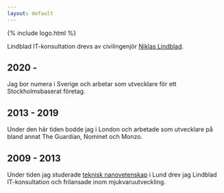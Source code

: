 ```yaml
---
layout: default
---
```


{% include logo.html %}

Lindblad IT-konsultation drevs av civilingenjör [Niklas Lindblad](https://www.linkedin.com/in/nlindblad).

## 2020 -
Jag bor numera i Sverige och arbetar som utvecklare för ett Stockholmsbaserat företag.

## 2013 - 2019
Under den här tiden bodde jag i London och arbetade som utvecklare på bland annat The Guardian, Nominet och Monzo.

## 2009 - 2013
Under tiden jag studerade [teknisk nanovetenskap](http://www.lth.se/utbildning/teknisk_nanovetenskap) i Lund drev jag Lindblad IT-konsultation och frilansade inom mjukvaruutveckling.
